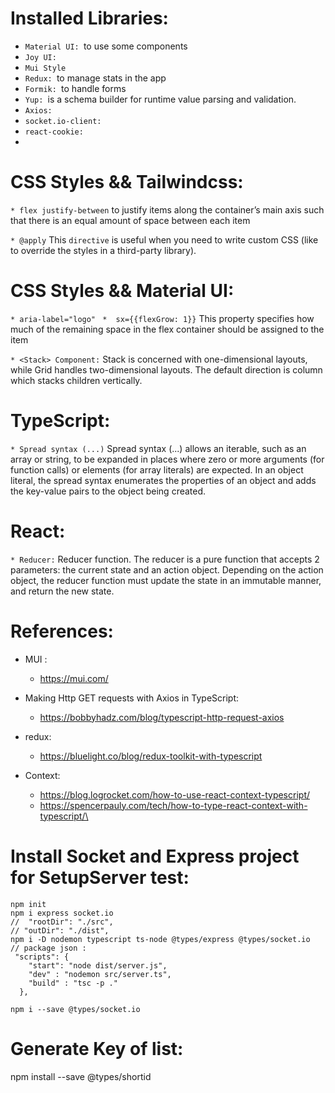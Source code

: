 # Installed Libraries:
* `Material UI: `to use some components
* `Joy UI: `
* `Mui Style`
* `Redux: `to manage stats in the app
* `Formik: `to handle forms
* `Yup: `is a schema builder for runtime value parsing and validation.
* `Axios: `
* `socket.io-client: `
* `react-cookie: `
* 
# CSS Styles && Tailwindcss:

`* flex justify-between`
    to justify items along the container’s main axis such that there is an equal amount of space between each item

`* @apply`
    This `directive` is useful when you need to write custom CSS (like to override the styles in a third-party library).

# CSS Styles && Material UI:

`* aria-label="logo" `
`*  sx={{flexGrow: 1}}`
    This property specifies how much of the remaining space in the flex container should be assigned to the item

`* <Stack> Component:`
    Stack is concerned with one-dimensional layouts, while Grid handles two-dimensional layouts. The default direction is column which stacks children vertically.


# TypeScript:
`* Spread syntax (...)`
Spread syntax (...) allows an iterable, such as an array or string, to be expanded in places where zero or more arguments (for function calls) or elements (for array literals) are expected. In an object literal, the spread syntax enumerates the properties of an object and adds the key-value pairs to the object being created.



# React:
`* Reducer:`
Reducer function. The reducer is a pure function that accepts 2 parameters: the current state and an action object. Depending on the action object, the reducer function must update the state in an immutable manner, and return the new state.

# References:
* MUI :
    - https://mui.com/
* Making Http GET requests with Axios in TypeScript:
    - https://bobbyhadz.com/blog/typescript-http-request-axios
* redux: 
    - https://bluelight.co/blog/redux-toolkit-with-typescript
  
* Context:
    - https://blog.logrocket.com/how-to-use-react-context-typescript/
    - https://spencerpauly.com/tech/how-to-type-react-context-with-typescript/\

# Install Socket and Express project for SetupServer test:
```
npm init
npm i express socket.io
//  "rootDir": "./src", 
// "outDir": "./dist",      
npm i -D nodemon typescript ts-node @types/express @types/socket.io
// package json :
 "scripts": {
    "start": "node dist/server.js",
    "dev" : "nodemon src/server.ts",
    "build" : "tsc -p ."
  },
```

```
npm i --save @types/socket.io
```

# Generate Key of list:
npm install --save @types/shortid


